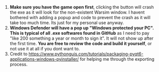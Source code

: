 1) **Make sure you have the game open first**, clicking the button will crash the exe as it will look for the non-existent Warsim window. I havent bothered with adding a popup and code to prevent the crash as it will take too much time. Its just for my personal use anyway. 
2) **Windows Defender will have a pop up "Windows protected your PC". This is typical of all .exe softwares found in GitHub** as I need to pay "like 200 something a year or month to sign it". It will not show up after the first time. **You are free to review the code and build it yourself**, or not use it at all if you dont want to.
3) Credit to https://www.pythonguis.com/tutorials/packaging-pyqt6-applications-windows-pyinstaller/ for helping me through the exporting process. 
